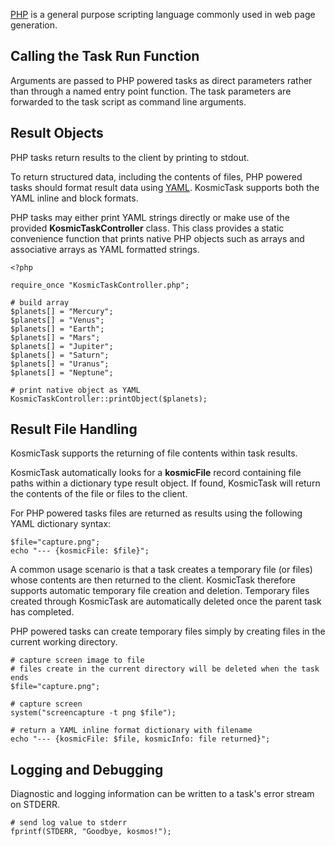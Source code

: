 

[PHP](http://www.php.net/) is a general purpose scripting language commonly used in web page generation.


Calling the Task Run Function
------------------------------

Arguments are passed to PHP powered tasks as direct parameters rather than through a named entry point function. The task parameters are forwarded to the task script as command line arguments.


Result Objects
--------------

PHP tasks return results to the client by printing to stdout.

To return structured data, including the contents of files, PHP powered tasks should format result data using [YAML](http://en.wikipedia.org/wiki/YAML). KosmicTask supports both the YAML inline and block formats.

PHP tasks may either print YAML strings directly or make use of the provided **KosmicTaskController** class. This class  provides a static convenience function that prints native PHP objects such as arrays and associative arrays as YAML formatted strings.

	<?php
	
	require_once "KosmicTaskController.php";
	
	# build array
	$planets[] = "Mercury";
	$planets[] = "Venus";
	$planets[] = "Earth";
	$planets[] = "Mars";
	$planets[] = "Jupiter";
	$planets[] = "Saturn";
	$planets[] = "Uranus";
	$planets[] = "Neptune";
	
	# print native object as YAML
	KosmicTaskController::printObject($planets);


Result File Handling
---------------------

KosmicTask supports the returning of file contents within task results. 

KosmicTask automatically looks for a **kosmicFile** record containing file paths within a dictionary type result object. If found, KosmicTask will return the contents of the file or files to the client.

For PHP powered tasks files are returned as results using the following YAML dictionary syntax:

	$file="capture.png";
	echo "--- {kosmicFile: $file}";

A common usage scenario is that a task creates a temporary file (or files) whose contents are then returned to the client. KosmicTask therefore supports automatic temporary file creation and deletion. Temporary files created through KosmicTask are automatically deleted once the parent task has completed.

PHP powered tasks can create temporary files simply by creating files in the current working directory.

	# capture screen image to file
	# files create in the current directory will be deleted when the task ends
	$file="capture.png";
	
	# capture screen
	system("screencapture -t png $file");
	
	# return a YAML inline format dictionary with filename
	echo "--- {kosmicFile: $file, kosmicInfo: file returned}";


Logging and Debugging
---------------------

Diagnostic and logging information can be written to a task's error stream on STDERR. 

	# send log value to stderr
	fprintf(STDERR, "Goodbye, kosmos!");


